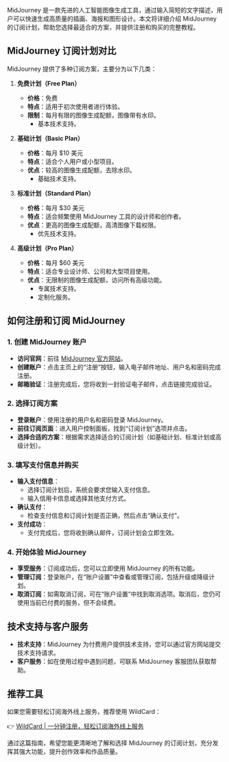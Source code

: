 MidJourney 是一款先进的人工智能图像生成工具，通过输入简短的文字描述，用户可以快速生成高质量的插画、海报和图形设计。本文将详细介绍 MidJourney 的订阅计划，帮助您选择最适合的方案，并提供注册和购买的完整教程。

## MidJourney 订阅计划对比

MidJourney 提供了多种订阅方案，主要分为以下几类：

1. **免费计划（Free Plan）**
   - **价格**：免费
   - **特点**：适用于初次使用者进行体验。
   - **限制**：每月有限的图像生成配额，图像带有水印。
     - 基本技术支持。

2. **基础计划（Basic Plan）**
   - **价格**：每月 $10 美元
   - **特点**：适合个人用户或小型项目。
   - **优点**：较高的图像生成配额，去除水印。
     - 基础技术支持。

3. **标准计划（Standard Plan）**
   - **价格**：每月 $30 美元
   - **特点**：适合频繁使用 MidJourney 工具的设计师和创作者。
   - **优点**：更高的图像生成配额，高清图像下载权限。
     - 优先技术支持。

4. **高级计划（Pro Plan）**
   - **价格**：每月 $60 美元
   - **特点**：适合专业设计师、公司和大型项目使用。
   - **优点**：无限制的图像生成配额，访问所有高级功能。
     - 专属技术支持。
     - 定制化服务。

## 如何注册和订阅 MidJourney

### 1. 创建 MidJourney 账户
- **访问官网**：前往 [MidJourney 官方网站](https://www.midjourney.com/)。
- **创建账户**：点击主页上的“注册”按钮，输入电子邮件地址、用户名和密码完成注册。
- **邮箱验证**：注册完成后，您将收到一封验证电子邮件，点击链接完成验证。

### 2. 选择订阅方案
- **登录账户**：使用注册的用户名和密码登录 MidJourney。
- **前往订阅页面**：进入用户控制面板，找到“订阅计划”选项并点击。
- **选择合适的方案**：根据需求选择适合的订阅计划（如基础计划、标准计划或高级计划）。

### 3. 填写支付信息并购买
- **输入支付信息**：
  - 选择订阅计划后，系统会要求您输入支付信息。
  - 输入信用卡信息或选择其他支付方式。
- **确认支付**：
  - 检查支付信息和订阅计划是否正确，然后点击“确认支付”。
- **支付成功**：
  - 支付完成后，您将收到确认邮件，订阅计划会立即生效。

### 4. 开始体验 MidJourney
- **享受服务**：订阅成功后，您可以立即使用 MidJourney 的所有功能。
- **管理订阅**：登录账户，在“账户设置”中查看或管理订阅，包括升级或降级计划。
- **取消订阅**：如需取消订阅，可在“账户设置”中找到取消选项。取消后，您仍可使用当前已付费的服务，但不会续费。

## 技术支持与客户服务

- **技术支持**：MidJourney 为付费用户提供技术支持，您可以通过官方网站提交技术支持请求。
- **客户服务**：如在使用过程中遇到问题，可联系 MidJourney 客服团队获取帮助。

## 推荐工具

如果您需要轻松订阅海外线上服务，推荐使用 WildCard：

👉 [WildCard | 一分钟注册，轻松订阅海外线上服务](https://bit.ly/bewildcard)

通过这篇指南，希望您能更清晰地了解和选择 MidJourney 的订阅计划，充分发挥其强大功能，提升创作效率和作品质量。